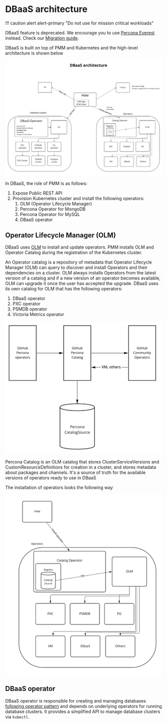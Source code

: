# DBaaS architecture

!!! caution alert alert-primary "Do not use for mission critical workloads"
    
  DBaaS feature is deprecated. We encourage you to use [Percona Everest](http://per.co.na/pmm-to-everest) instead. Check our [Migration guide](http://per.co.na/pmm-to-everest-guide).

DBaaS is built on top of PMM and Kubernetes and the high-level architecture is shown below

![!](../_images/dbaas_arch.jpg)

In DBaaS, the role of PMM is as follows:

1. Expose Public REST API
2. Provision Kubernetes cluster and install the following operators:
    1. OLM (Operator Lifecycle Manager)
    2. Percona Operator for MongoDB
    3. Percona Operator for MySQL
    4. DBaaS operator

## Operator Lifecycle Manager (OLM)

DBaaS uses [OLM](https://olm.operatorframework.io/docs/) to install and update operators. PMM installs OLM and Operator Catalog during the registration of the Kubernetes cluster.

An Operator catalog is a repository of metadata that Operator Lifecycle Manager (OLM) can query to discover and install Operators and their dependencies on a cluster. OLM always installs Operators from the latest version of a catalog and if a new version of an operator becomes available, OLM can upgrade it once the user has accepted the upgrade. DBaaS uses its own catalog for OLM that has the following operators:

1. DBaaS operator
2. PXC operator
3. PSMDB operator
4. Victoria Metrics operator

![!](../_images/dbaas_catalog.jpg)

Percona Catalog is an OLM catalog that stores ClusterServiceVersions and CustomResourceDefinitions for creation in a cluster, and stores metadata about packages and channels. It's a source of truth for the available versions of operators ready to use in DBaaS

The installation of operators looks the following way

![!](../_images/olm_install.jpg)

## DBaaS operator

DBaaS operator is responsible for creating and managing databases [following operator pattern](https://kubernetes.io/docs/concepts/extend-kubernetes/operator/) and depends on underlying operators for running database clusters. It provides a simplified API to manage database clusters via `kubectl`.


